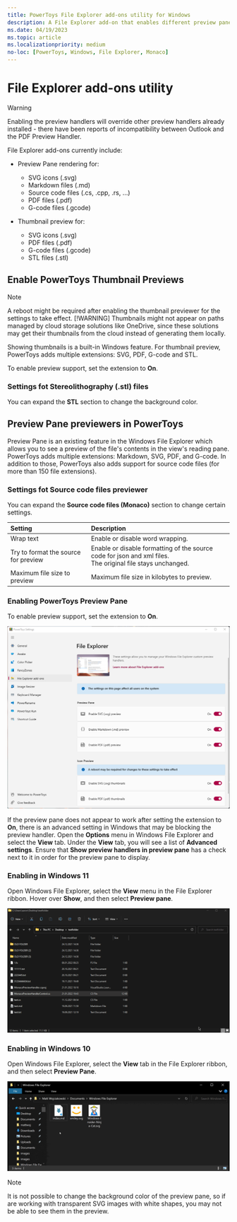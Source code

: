 ```yaml
---
title: PowerToys File Explorer add-ons utility for Windows
description: A File Explorer add-on that enables different preview pane and thumbnail renderers for different file types.
ms.date: 04/19/2023
ms.topic: article
ms.localizationpriority: medium
no-loc: [PowerToys, Windows, File Explorer, Monaco]
---
```


# File Explorer add-ons utility

> [!WARNING]
> Enabling the preview handlers will override other preview handlers already installed - there have been reports of incompatibility between Outlook and the PDF Preview Handler.

File Explorer add-ons currently include:

- Preview Pane rendering for:
  - SVG icons (.svg)
  - Markdown files (.md)
  - Source code files (.cs, .cpp, .rs, ...)
  - PDF files (.pdf)
  - G-code files (.gcode)

- Thumbnail preview for:
  - SVG icons (.svg)
  - PDF files (.pdf)
  - G-code files (.gcode)
  - STL files (.stl)

## Enable PowerToys Thumbnail Previews

> [!NOTE]
> A reboot might be required after enabling the thumbnail previewer for the settings to take effect.
> [!WARNING]
> Thumbnails might not appear on paths managed by cloud storage solutions like OneDrive, since these solutions may get their thumbnails from the cloud instead of generating them locally.

Showing thumbnails is a built-in Windows feature. For thumbnail preview, PowerToys adds multiple extensions: SVG, PDF, G-code and STL.

To enable preview support, set the extension to **On**.

### Settings fot Stereolithography (.stl) files

You can expand the **STL** section to change the background color.

## Preview Pane previewers in PowerToys

Preview Pane is an existing feature in the Windows File Explorer which allows you to see a preview of the file's contents in the view's reading pane. PowerToys adds multiple extensions: Markdown, SVG, PDF, and G-code. In addition to those, PowerToys also adds support for source code files (for more than 150 file extensions).

### Settings fot Source code files previewer

You can expand the **Source code files (Monaco)** section to change certain settings.

| Setting | Description |
| :-- | :-- |
| Wrap text | Enable or disable word wrapping. |
| Try to format the source for preview | Enable or disable formatting of the source code for json and xml files.<br />The original file stays unchanged. |
| Maximum file size to preview | Maximum file size in kilobytes to preview. |

### Enabling PowerToys Preview Pane

To enable preview support, set the extension to **On**.

![PowerToys Settings Enable File Explorer screenshot.](../images/powertoys-settings-fileexplorer.png)

If the preview pane does not appear to work after setting the extension to **On**, there is an advanced setting in Windows that may be blocking the preview handler. Open the **Options** menu in Windows File Explorer and select the **View** tab. Under the **View** tab, you will see a list of **Advanced settings**. Ensure that **Show preview handlers in preview pane** has a check next to it in order for the preview pane to display.

### Enabling in Windows 11

Open Windows File Explorer, select the **View** menu in the File Explorer ribbon. Hover over **Show**, and then select **Preview pane**.

![PowerToys Preview Pane demo for Windows 11.](../images/powertoys-fileexplorer-win11.gif)

### Enabling in Windows 10

Open Windows File Explorer, select the **View** tab in the File Explorer ribbon, and then select **Preview Pane**.

![PowerToys Preview Pane demo for Windows 10.](../images/powertoys-fileexplorer.gif)

> [!NOTE]
> It is not possible to change the background color of the preview pane, so if are working with transparent SVG images with white shapes, you may not be able to see them in the preview.
